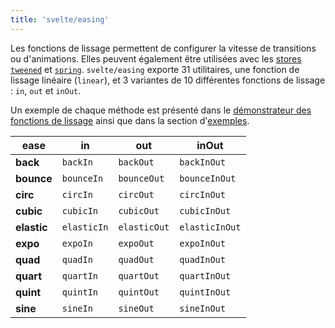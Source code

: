 ```yaml
---
title: 'svelte/easing'
---
```


Les fonctions de lissage permettent de configurer la vitesse de transitions ou d'animations. Elles peuvent également être utilisées avec les <span class="vo">[stores](/docs/sveltejs#store)</span> [`tweened`](/docs/svelte-motion#tweened) et [`spring`](/docs/svelte-motion#spring). `svelte/easing` exporte 31 utilitaires, une fonction de lissage linéaire (`linear`), et 3 variantes de 10 différentes fonctions de lissage : `in`, `out` et `inOut`.

Un exemple de chaque méthode est présenté dans le [démonstrateur des fonctions de lissage](/examples/easing) ainsi que dans la section d'[exemples](/examples).


| ease | in | out | inOut |
| --- | --- | --- | --- |
| **back** | `backIn` | `backOut` | `backInOut` |
| **bounce** | `bounceIn` | `bounceOut` | `bounceInOut` |
| **circ** | `circIn` | `circOut` | `circInOut` |
| **cubic** | `cubicIn` | `cubicOut` | `cubicInOut` |
| **elastic** | `elasticIn` | `elasticOut` | `elasticInOut` |
| **expo** | `expoIn` | `expoOut` | `expoInOut` |
| **quad** | `quadIn` | `quadOut` | `quadInOut` |
| **quart** | `quartIn` | `quartOut` | `quartInOut` |
| **quint** | `quintIn` | `quintOut` | `quintInOut` |
| **sine** | `sineIn` | `sineOut` | `sineInOut` |

<!-- TODO -->

<!--
<div class="max">
	<iframe
		title="Aphrodite example"
		src="/repl/easing"
		scrolling="no"
	></iframe>
</div> -->
